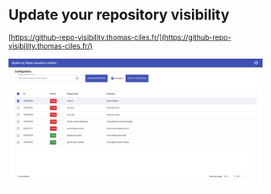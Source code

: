 # Update your repository visibility
[https://github-repo-visibility.thomas-ciles.fr/](https://github-repo-visibility.thomas-ciles.fr/)
</br>
</br>
![snapshot](snapshot.png)


